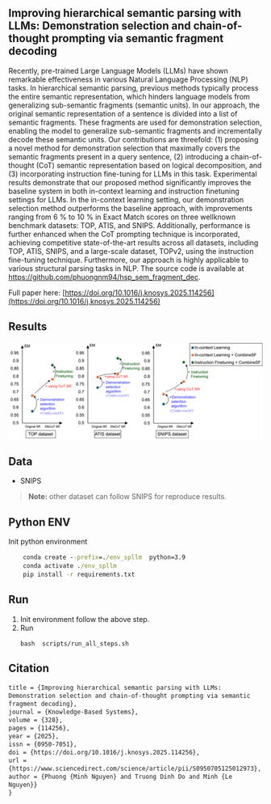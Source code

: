 ## Improving hierarchical semantic parsing with LLMs: Demonstration selection and chain-of-thought prompting via semantic fragment decoding

Recently, pre-trained Large Language Models (LLMs) have shown remarkable effectiveness in various Natural
Language Processing (NLP) tasks. In hierarchical semantic parsing, previous methods typically process the entire
semantic representation, which hinders language models from generalizing sub-semantic fragments (semantic
units). In our approach, the original semantic representation of a sentence is divided into a list of semantic fragments. These fragments are used for demonstration selection, enabling the model to generalize sub-semantic
fragments and incrementally decode these semantic units. Our contributions are threefold: (1) proposing a
novel method for demonstration selection that maximally covers the semantic fragments present in a query
sentence, (2) introducing a chain-of-thought (CoT) semantic representation based on logical decomposition,
and (3) incorporating instruction fine-tuning for LLMs in this task. Experimental results demonstrate that our
proposed method significantly improves the baseline system in both in-context learning and instruction finetuning settings for LLMs. In the in-context learning setting, our demonstration selection method outperforms
the baseline approach, with improvements ranging from 6 % to 10 % in Exact Match scores on three wellknown benchmark datasets: TOP, ATIS, and SNIPS. Additionally, performance is further enhanced when the CoT
prompting technique is incorporated, achieving competitive state-of-the-art results across all datasets, including
TOP, ATIS, SNIPS, and a large-scale dataset, TOPv2, using the instruction fine-tuning technique. Furthermore,
our approach is highly applicable to various structural parsing tasks in NLP. The source code is available at
https://github.com/phuongnm94/hsp_sem_fragment_dec.

Full paper here: [https://doi.org/10.1016/j.knosys.2025.114256](https://doi.org/10.1016/j.knosys.2025.114256)

## Results  
![Overall performance](images/result.png  "Graph summarizing the improvements of the proposed framework during development, utilizing the CombineSF algorithm and chain-of-thought prompting in combination with instruction fine-tuning.") 
 

##  Data   
- SNIPS 
> **Note:** other dataset can follow SNIPS for reproduce results.

##  Python ENV 
Init python environment 
```cmd
    conda create --prefix=./env_spllm  python=3.9
    conda activate ./env_spllm 
    pip install -r requirements.txt
```

## Run 
1. Init environment follow the above step.
2.  Run
    ```
    bash  scripts/run_all_steps.sh
    ```
    
## Citation 
   
```bibtex@article{MINHNGUYEN2025114256,
title = {Improving hierarchical semantic parsing with LLMs: Demonstration selection and chain-of-thought prompting via semantic fragment decoding},
journal = {Knowledge-Based Systems},
volume = {328},
pages = {114256},
year = {2025},
issn = {0950-7051},
doi = {https://doi.org/10.1016/j.knosys.2025.114256},
url = {https://www.sciencedirect.com/science/article/pii/S0950705125012973},
author = {Phuong {Minh Nguyen} and Truong Dinh Do and Minh {Le Nguyen}}
}

```

